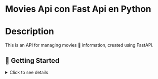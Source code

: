 # Movies Api con Fast Api en Python

# Description

This is an API for managing movies 🎥 information, created using FastAPI.

## 🚀 Getting Started

<details>
  <summary>Click to see details</summary>
<br>

1. Clone this repository.

```bash
git clone git@github.com:Luchooo/fast_api_movies.git
```

2. Create virtual environment:

```bash
python3 -m venv env-fast-api-movies
```

3. Activate virtual environment:

```bash
source env-fast-api-movies/bin/activate
```

4. Install dependencies:

```bash
pip3 install -r requirements.txt
```

5. Run project:

```bash
fastapi dev main.py
```
</details>